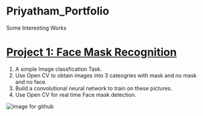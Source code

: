 # Priyatham_Portfolio
Some Interesting Works

# [Project 1: Face Mask Recognition](https://github.com/priyatham1104/Face-mask-detection)
1. A simple Image classfication Task.
2. Use Open CV to obtain images into 3 cateogries with mask and no mask and no face.
3. Build a convolutional neural network to train on these pictures.
4. Use Open CV for real time Face mask detection.

![image for github](https://user-images.githubusercontent.com/44200352/132848745-e49ef7b0-6598-4a18-8a38-d29fa25c8912.png)

